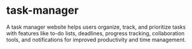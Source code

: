 # task-manager
A task manager website helps users organize, track, and prioritize tasks with features like to-do lists, deadlines, progress tracking, collaboration tools, and notifications for improved productivity and time management.
